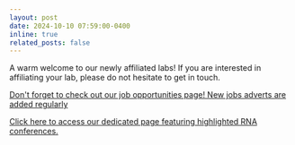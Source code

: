 ```yaml
---
layout: post
date: 2024-10-10 07:59:00-0400
inline: true
related_posts: false
---
```



A warm welcome to our newly affiliated labs! If you are interested in affiliating your lab, please do not hesitate to get in touch. 

[Don't forget to check out our job opportunities page! New jobs adverts are added regularly](/Conference_highlights)

[Click here to access our dedicated page featuring highlighted RNA conferences.](/Conference_highlights)




